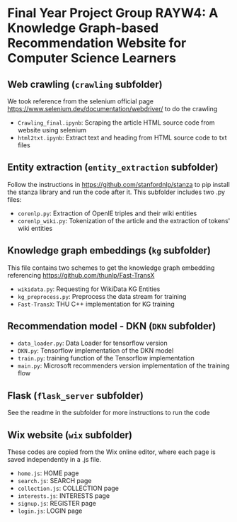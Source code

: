 # Final Year Project Group RAYW4: A Knowledge Graph-based Recommendation Website for Computer Science Learners

## Web crawling (`crawling` subfolder)
We took reference from the selenium official page https://www.selenium.dev/documentation/webdriver/ to do the crawling
- `Crawling_final.ipynb`: Scraping the article HTML source code from website using selenium 
- `html2txt.ipynb`: Extract text and heading from HTML source code to txt files

## Entity extraction (`entity_extraction` subfolder)
Follow the instructions in https://github.com/stanfordnlp/stanza to pip install the stanza library and run the code after it. This subfolder includes two .py files:
- `corenlp.py`: Extraction of OpenIE triples and their wiki entities
- `corenlp_wiki.py`: Tokenization of the article and the extraction of tokens' wiki entities

## Knowledge graph embeddings  (`kg` subfolder)
This file contains two schemes to get the knowledge graph embedding referencing https://github.com/thunlp/Fast-TransX
- `wikidata.py`: Requesting for WikiData KG Entities
- `kg_preprocess.py`: Preprocess the data stream for training
- `Fast-TransX`: THU C++ implementation for KG training

## Recommendation model - DKN (`DKN` subfolder)
-  `data_loader.py`: Data Loader for tensorflow version
-  `DKN.py`: Tensorflow implementation of the DKN model
- `train.py`: training function of the Tensorflow implementation
- `main.py`: Microsoft recommenders version implementation of the training flow

## Flask (`flask_server` subfolder)
See the readme in the subfolder for more instructions to run the code

## Wix website (`wix` subfolder)
These codes are copied from the Wix online editor, where each page is saved independently in a .js file. 
- `home.js`: HOME page
- `search.js`: SEARCH page 
- `collection.js`: COLLECTION page
- `interests.js`: INTERESTS page
- `signup.js`: REGISTER page 
- `login.js`: LOGIN page
